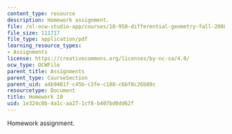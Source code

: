 ```yaml
---
content_type: resource
description: Homework assignment.
file: /ol-ocw-studio-app/courses/18-950-differential-geometry-fall-2008/1e324c0b4a1caa271cf8b407bd0dd62f_homework10.pdf
file_size: 111717
file_type: application/pdf
learning_resource_types:
- Assignments
license: https://creativecommons.org/licenses/by-nc-sa/4.0/
ocw_type: OCWFile
parent_title: Assignments
parent_type: CourseSection
parent_uid: a4b9481f-c45b-c2fe-c188-c6bf8c26b89c
resourcetype: Document
title: Homework 10
uid: 1e324c0b-4a1c-aa27-1cf8-b407bd0dd62f
---
```

Homework assignment.